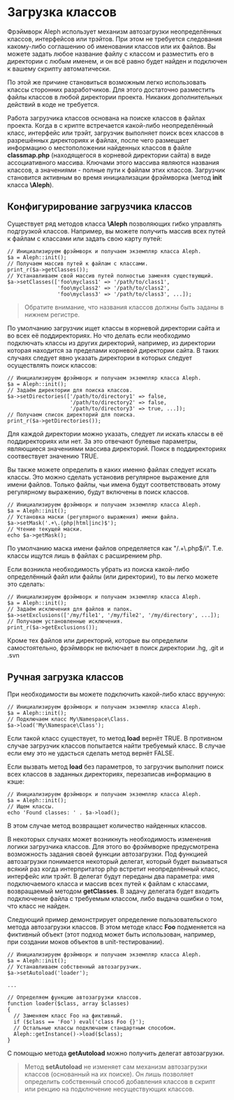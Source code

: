 Загрузка классов
================



Фрэймворк Aleph использует механизм автозагрузки неопределённых классов,
интерфейсов или трэйтов. При этом не требуется следования какому-либо соглашению
об именовании классов или их файлов. Вы можете задать любое название файлу с
классом и разместить его в директории с любым именем, и он всё равно будет
найден и подключен к вашему скрипту автоматически.

По этой же причине становиться возможным легко использовать классы сторонних
разработчиков. Для этого достаточно разместить файлы классов в любой директории
проекта. Никаких дополнительных действий в коде не требуется.

Работа загрузчика классов основана на поиске классов в файлах проекта. Когда в с
крипте встречается какой-либо неопределённый класс, интерфейс или трэйт,
загрузчик выполняет поиск всех классов в разрешённых директориях и файлах, после
чего размещает информацию о местоположении найденных классов в файле
**classmap.php** (находящегося в корневой директории сайта) в виде
ассоциативного массива. Ключами этого массива являются названия классов, а
значениями - полные пути к файлам этих классов. Загрузчик становится активным во
время инициализации фрэймворка (метод **init** класса **\Aleph**).



Конфигурирование загрузчика классов
-----------------------------------



Существует ряд методов класса **\Aleph** позволяющих гибко управлять подгрузкой
классов. Например, вы можете получить массив всех путей к файлам с классами или
задать свою карту путей:

~~~~~~~~~~~~~~~~~~~~~~~~~~~~~~~~~~~~~~~~~~~~~~~~~~~~~~~~~~~~~~~~~~~~~~~~~~~~~~~~
// Инициализируем фрэймворк и получаем экземпляр класса Aleph.
$a = Aleph::init();
// Получаем массив путей к файлам с классами.
print_r($a->getClasses());
// Устанавливаем свой массив путей полностью заменяя существующий.
$a->setClasses(['foo\myclass1' => '/path/to/class1',
                'foo\myclass2' => '/path/to/class2',
                'foo\myclass3' => '/path/to/class3', ...]);
~~~~~~~~~~~~~~~~~~~~~~~~~~~~~~~~~~~~~~~~~~~~~~~~~~~~~~~~~~~~~~~~~~~~~~~~~~~~~~~~

>   Обратите внимание, что названия классов должны быть заданы в нижнем
>   регистре.

По умолчанию загрузчик ищет классы в корневой директории сайта и во всех её
поддиректориях. Но что делать если необходимо подключать классы из других
директорий, например, из директории которая находится за пределами корневой
директории сайта. В таких случаях следует явно указать директории в которых
следует осуществлять поиск классов:

~~~~~~~~~~~~~~~~~~~~~~~~~~~~~~~~~~~~~~~~~~~~~~~~~~~~~~~~~~~~~~~~~~~~~~~~~~~~~~~~
// Инициализируем фрэймворк и получаем экземпляр класса Aleph.
$a = Aleph::init();
// Задаём директории для поиска классов.
$a->setDirectories(['/path/to/directory1' => false,
                    '/path/to/directory2' => false,
                    '/path/to/directory3' => true, ...]);
// Получаем список директорий для поиска.
print_r($a->getDirectories());
~~~~~~~~~~~~~~~~~~~~~~~~~~~~~~~~~~~~~~~~~~~~~~~~~~~~~~~~~~~~~~~~~~~~~~~~~~~~~~~~

Для каждой директории можно указать, следует ли искать классы в её
поддиректориях или нет. За это отвечают булевые параметры, являющиеся значениями
массива директорий. Поиск в поддиректориях соотвествует значению TRUE.

Вы также можете определить в каких именно файлах следует искать классы. Это
можно сделать установив регулярное выражение для имени файлов. Только файлы, чьи
имена будут соответствовать этому регулярному выражению, будут включены в поиск
классов.

~~~~~~~~~~~~~~~~~~~~~~~~~~~~~~~~~~~~~~~~~~~~~~~~~~~~~~~~~~~~~~~~~~~~~~~~~~~~~~~~
// Инициализируем фрэймворк и получаем экземпляр класса Aleph.
$a = Aleph::init();
// Установка маски (регулярного выражения) имени файла.
$a->setMask('.+\.(php|html|inc)$');
// Чтение текущей маски.
echo $a->getMask();
~~~~~~~~~~~~~~~~~~~~~~~~~~~~~~~~~~~~~~~~~~~~~~~~~~~~~~~~~~~~~~~~~~~~~~~~~~~~~~~~

По умолчанию маска имени файлов определяется как "/.+\\.php\$/i". Т.е. классы
ищутся лишь в файлах с расширением php.

Если возникла необходимость убрать из поиска какой-либо определённый файл или
файлы (или директории), то вы легко можете это сделать:

~~~~~~~~~~~~~~~~~~~~~~~~~~~~~~~~~~~~~~~~~~~~~~~~~~~~~~~~~~~~~~~~~~~~~~~~~~~~~~~~
// Инициализируем фрэймворк и получаем экземпляр класса Aleph.
$a = Aleph::init();
// Задаём исключения для файлов и папок.
$a->setExclusions(['/my/file1', '/my/file2', '/my/directory', ...]);
// Получаем установленные исключения.
print_r($a->getExclusions());
~~~~~~~~~~~~~~~~~~~~~~~~~~~~~~~~~~~~~~~~~~~~~~~~~~~~~~~~~~~~~~~~~~~~~~~~~~~~~~~~

Кроме тех файлов или директорий, которые вы определили самостоятельно, фрэймворк
не включает в поиск директории .hg, .git и .svn



Ручная загрузка классов
-----------------------



При необходимости вы можете подключить какой-либо класс вручную:

~~~~~~~~~~~~~~~~~~~~~~~~~~~~~~~~~~~~~~~~~~~~~~~~~~~~~~~~~~~~~~~~~~~~~~~~~~~~~~~~
// Инициализируем фрэймворк и получаем экземпляр класса Aleph.
$a = Aleph::init();
// Подключаем класс My\Namespace\Class.
$a->load('My\Namespace\Class');
~~~~~~~~~~~~~~~~~~~~~~~~~~~~~~~~~~~~~~~~~~~~~~~~~~~~~~~~~~~~~~~~~~~~~~~~~~~~~~~~

Если такой класс существует, то метод **load** вернёт TRUE. В противном случае
загрузчик классов попытается найти требуемый класс. В случае если ему это не
удасться сделать метод вернёт FALSE.

Если вызвать метод **load** без параметров, то загрузчик выполнит поиск всех
классов в заданных директориях, перезаписав информацию в кэше:

~~~~~~~~~~~~~~~~~~~~~~~~~~~~~~~~~~~~~~~~~~~~~~~~~~~~~~~~~~~~~~~~~~~~~~~~~~~~~~~~
// Инициализируем фрэймворк и получаем экземпляр класса Aleph.
$a = Aleph::init();
// Ищем классы.
echo 'Found classes: ' . $a->load();
~~~~~~~~~~~~~~~~~~~~~~~~~~~~~~~~~~~~~~~~~~~~~~~~~~~~~~~~~~~~~~~~~~~~~~~~~~~~~~~~

В этом случае метод возвращает количество найденных классов.

В некоторых случаях может возникнуть необходимость изменения логики загрузчика
классов. Для этого во фрэймворке предусмотрена возможность задания своей функции
автозагрузки. Под функцией автозагрузки понимается некоторый делегат, который
будет вызываться всякий раз когда интерпритатор php встретит неопределённый
класс,  интерфейс или трэйт. В делегат будут переданы два параметра: имя
подключаемого класса и массив всех путей к файлам с классами, возвращаемый
методом **getClasses**. В задачу делегата будет входить подключение файла с
требуемым классом, либо выдача ошибки о том, что класс не найден.

Следующий пример демонстрирует определение пользовательского метода автозагрузки
классов. В этом методе класс **Foo** подменяется на фиктивный объект (этот
подход может быть использован, например, при создании моков объектов в
unit-тестировании).

~~~~~~~~~~~~~~~~~~~~~~~~~~~~~~~~~~~~~~~~~~~~~~~~~~~~~~~~~~~~~~~~~~~~~~~~~~~~~~~~
// Инициализируем фрэймворк и получаем экземпляр класса Aleph.
$a = Aleph::init();
// Устанавливаем собственный автозагрузчик.
$a->setAutoload('loader');

...

// Определяем функцию автозагрузки классов.
function loader($class, array $classes)
{
  // Заменяем класс Foo на фиктивный.
  if ($class == 'Foo') eval('class Foo {}');
  // Остальные классы подключаем стандартным способом.
  Aleph::getInstance()->load($class);
}
~~~~~~~~~~~~~~~~~~~~~~~~~~~~~~~~~~~~~~~~~~~~~~~~~~~~~~~~~~~~~~~~~~~~~~~~~~~~~~~~

С помощью метода **getAutoload** можно получить делегат автозагрузки.

>   Метод **setAutoload** не изменяет сам механизм автозагрузки классов
>   (основанный на их поиске). Он лишь позволяет определить собственный способ
>   добавления классов в скрипт или рекцию на подключение несуществующих
>   классов.

